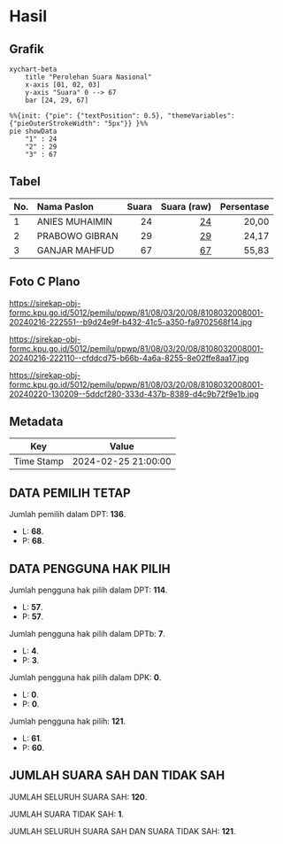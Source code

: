 # Hasil

## Grafik

```mermaid
xychart-beta
    title "Perolehan Suara Nasional"
    x-axis [01, 02, 03]
    y-axis "Suara" 0 --> 67
    bar [24, 29, 67]
```

```mermaid
%%{init: {"pie": {"textPosition": 0.5}, "themeVariables": {"pieOuterStrokeWidth": "5px"}} }%%
pie showData
    "1" : 24
    "2" : 29
    "3" : 67
```

## Tabel

| No. | Nama Paslon    | Suara | Suara (raw) | Persentase |
|:--- |:-------------- | -----:| -----------:| ----------:|
| 1   | ANIES MUHAIMIN | 24    | [24][p-1]   | 20,00      |
| 2   | PRABOWO GIBRAN | 29    | [29][p-2]   | 24,17      |
| 3   | GANJAR MAHFUD  | 67    | [67][p-3]   | 55,83      |


[p-1]: https://github.com/gigit-pemilu/pemilu-2024/blob/main/pilpres/hitung-suara/sub/81-maluku/sub/08-maluku-barat-daya/sub/03-mdona-hyera/sub/2008-rotnama/sub/001-tps/sub/paslon-1.txt
[p-2]: https://github.com/gigit-pemilu/pemilu-2024/blob/main/pilpres/hitung-suara/sub/81-maluku/sub/08-maluku-barat-daya/sub/03-mdona-hyera/sub/2008-rotnama/sub/001-tps/sub/paslon-2.txt
[p-3]: https://github.com/gigit-pemilu/pemilu-2024/blob/main/pilpres/hitung-suara/sub/81-maluku/sub/08-maluku-barat-daya/sub/03-mdona-hyera/sub/2008-rotnama/sub/001-tps/sub/paslon-3.txt

## Foto C Plano

https://sirekap-obj-formc.kpu.go.id/5012/pemilu/ppwp/81/08/03/20/08/8108032008001-20240216-222551--b9d24e9f-b432-41c5-a350-fa9702568f14.jpg

https://sirekap-obj-formc.kpu.go.id/5012/pemilu/ppwp/81/08/03/20/08/8108032008001-20240216-222110--cfddcd75-b66b-4a6a-8255-8e02ffe8aa17.jpg

https://sirekap-obj-formc.kpu.go.id/5012/pemilu/ppwp/81/08/03/20/08/8108032008001-20240220-130209--5ddcf280-333d-437b-8389-d4c9b72f9e1b.jpg


## Metadata

| Key        | Value               |
| ---------- | ------------------- |
| Time Stamp | 2024-02-25 21:00:00 |


## DATA PEMILIH TETAP

Jumlah pemilih dalam DPT: **136**.
 * L: **68**.
 * P: **68**.

## DATA PENGGUNA HAK PILIH

Jumlah pengguna hak pilih dalam DPT: **114**.
 * L: **57**.
 * P: **57**.

Jumlah pengguna hak pilih dalam DPTb: **7**.
 * L: **4**.
 * P: **3**.

Jumlah pengguna hak pilih dalam DPK: **0**.
 * L: **0**.
 * P: **0**.

Jumlah pengguna hak pilih: **121**.
 * L: **61**.
 * P: **60**.

## JUMLAH SUARA SAH DAN TIDAK SAH

JUMLAH SELURUH SUARA SAH: **120**.

JUMLAH SUARA TIDAK SAH: **1**.

JUMLAH SELURUH SUARA SAH DAN SUARA TIDAK SAH: **121**.


